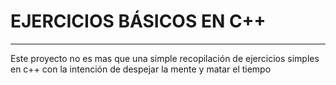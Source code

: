 # EJERCICIOS BÁSICOS EN C++
------------------------------------------------------------------

Este proyecto no es mas que una simple recopilación de ejercicios simples en c++ con la intención de despejar la mente y matar el tiempo